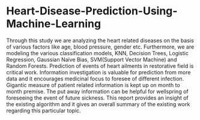 # Heart-Disease-Prediction-Using-Machine-Learning

Through this study we are analyzing the heart related diseases on the basis of various factors like age, blood pressure, gender etc. Furthermore, we are modeling the various classification models, KNN, Decision Trees, Logistic Regression, Gaussian Naïve Bias, SVM(Support Vector Machine) and Random Forests. Prediction of events of heart ailments in restorative field is critical work. Information investigation is valuable for prediction from more data and it encourages medicinal focus to foresee of different infection. Gigantic measure of patient related information is kept up on month to month premise. The put away information can be helpful for wellspring of foreseeing the event of future sickness. This report provides an insight of the existing algorithm and it gives an overall summary of the existing work regarding this particular topic.
